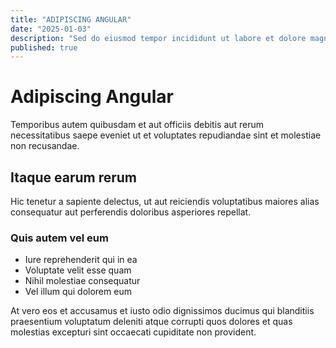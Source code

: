 ```yaml
---
title: "ADIPISCING ANGULAR"
date: "2025-01-03"
description: "Sed do eiusmod tempor incididunt ut labore et dolore magna aliqua."
published: true
---
```


# Adipiscing Angular

Temporibus autem quibusdam et aut officiis debitis aut rerum necessitatibus saepe eveniet ut et voluptates repudiandae sint et molestiae non recusandae.

## Itaque earum rerum

Hic tenetur a sapiente delectus, ut aut reiciendis voluptatibus maiores alias consequatur aut perferendis doloribus asperiores repellat.

### Quis autem vel eum

- Iure reprehenderit qui in ea
- Voluptate velit esse quam  
- Nihil molestiae consequatur
- Vel illum qui dolorem eum

At vero eos et accusamus et iusto odio dignissimos ducimus qui blanditiis praesentium voluptatum deleniti atque corrupti quos dolores et quas molestias excepturi sint occaecati cupiditate non provident.